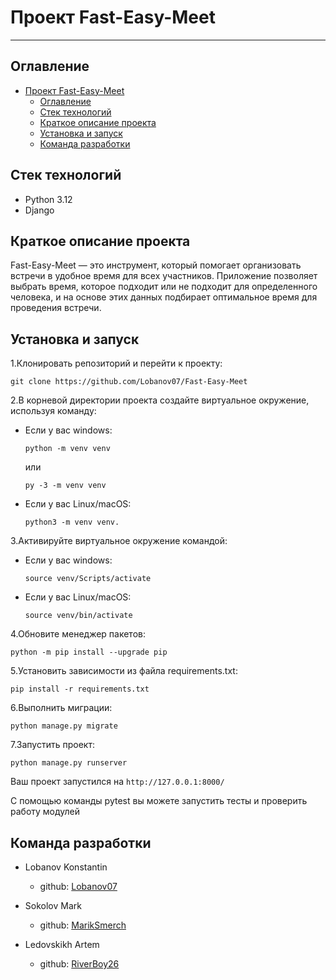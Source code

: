# Проект Fast-Easy-Meet
____

## Оглавление
- [Проект Fast-Easy-Meet](#проект-fast-easy-meet)
  - [Оглавление](#оглавление)
  - [Стек технологий](#стек-технологий)
  - [Краткое описание проекта](#краткое-описание-проекта)
  - [Установка и запуск](#установка-и-запуск)
  - [Команда разработки](#команда-разработки)

 ## Стек технологий
+ Python 3.12
+ Django
 ## Краткое описание проекта
Fast-Easy-Meet — это инструмент, который помогает организовать встречи в удобное время для всех участников. Приложение позволяет выбрать время, которое подходит или не подходит для определенного человека, и на основе этих данных подбирает оптимальное время для проведения встречи.
 ## Установка и запуск
1.Клонировать репозиторий и перейти к проекту:
   ```
   git clone https://github.com/Lobanov07/Fast-Easy-Meet 
   ```

2.В корневой директории проекта создайте виртуальное окружение, используя команду:
- Если у вас windows:
  
   ```
   python -m venv venv
   ```
    или

    ```
    py -3 -m venv venv
    ```
- Если у вас Linux/macOS:
  ```
  python3 -m venv venv.
  ```

3.Активируйте виртуальное окружение командой:
- Если у вас windows:
  ```
  source venv/Scripts/activate
  ```
- Если у вас Linux/macOS:
  ```
  source venv/bin/activate
  ```
4.Обновите менеджер пакетов:
```
python -m pip install --upgrade pip
```
5.Установить зависимости из файла requirements.txt:
```
pip install -r requirements.txt
```
6.Выполнить миграции:
```
python manage.py migrate
```
7.Запустить проект:
```
python manage.py runserver
```
Ваш проект запустился на `http://127.0.0.1:8000/`

С помощью команды pytest вы можете запустить тесты и проверить работу модулей

## Команда разработки

- Lobanov Konstantin
  -  github: [Lobanov07](https://github.com/Lobanov07)

- Sokolov Mark
  -  github: [MarikSmerch](https://github.com/MarikSmerch)

- Ledovskikh Artem
  -  github: [RiverBoy26](https://github.com/RiverBoy26)
  